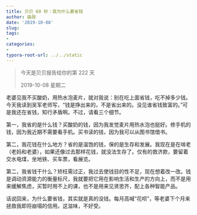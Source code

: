 ```yaml
---
title: 贝贝 60 秒：我为什么要省钱
author: 曲政
date: '2019-10-08'
slug: 
tags:
- 
categories:
- 
typora-root-url: ../../static
---
```


>   今天是贝贝报告给你的第 222 天
>
>   2019-10-08 星期二

老婆见我不买酸奶，用热水泡麦片，就对我说：别在吃上面省钱，吃不掉多少钱。今天我读到吴军老师写，“钱是挣出来的，不是省出来的。没见谁省钱致富的。”可是我还在省钱，知行矛盾啊。不过，请看三个细节。

第一，我省的是什么钱？买酸奶的钱，因为我发觉麦片用热水泡也挺好。修手机的钱，因为我近期不需要看手机。买书读的钱，因为我可以从图书馆借书。

第二，我花钱在什么地方？省的是温饱的钱，保的是生存和发展。我现在是在啃老（老妈和老婆），如果还像过去那样花钱，就没法生存了。仅有的救济款，要留着交水电煤，坐地铁、买车票，看展览。

第二，我省钱干什么？矫枉需过正，我过去使钱目的性不足，现在想着改一改。钱是调动资源能力的衡量标尺，我就要把它用在影响生活和生产的方向上，而不是用来缓解焦虑，买暂时用不上的课，也不是用来见贤思齐，配上各种智能产品。

话说回来，为什么要省钱，其实就是真的没钱。每月高喊“花呗”，等老婆下个月来拯救我即将崩塌的信用。这滋味，不好受。